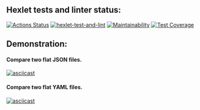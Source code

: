 ## Hexlet tests and linter status:
[![Actions Status](https://github.com/Alexion24/python-project-lvl2/workflows/hexlet-check/badge.svg)](https://github.com/Alexion24/python-project-lvl2/actions)
[![hexlet-test-and-lint](https://github.com/Alexion24/python-project-lvl2/actions/workflows/test-and-lint.yml/badge.svg)](https://github.com/Alexion24/python-project-lvl2/actions/workflows/test-and-lint.yml)
[![Maintainability](https://api.codeclimate.com/v1/badges/e6ab91d73f7afd276c68/maintainability)](https://codeclimate.com/github/Alexion24/python-project-lvl2/maintainability)
[![Test Coverage](https://api.codeclimate.com/v1/badges/e6ab91d73f7afd276c68/test_coverage)](https://codeclimate.com/github/Alexion24/python-project-lvl2/test_coverage)
## Demonstration:
#### Compare two flat JSON files.
[![asciicast](https://asciinema.org/a/VJZ7jGviGmY46OPYMnyhpMBov.svg)](https://asciinema.org/a/VJZ7jGviGmY46OPYMnyhpMBov)

#### Compare two flat YAML files.
[![asciicast](https://asciinema.org/a/r311HMrFERp5VxUFgTFTQZ3jg.svg)](https://asciinema.org/a/r311HMrFERp5VxUFgTFTQZ3jg)